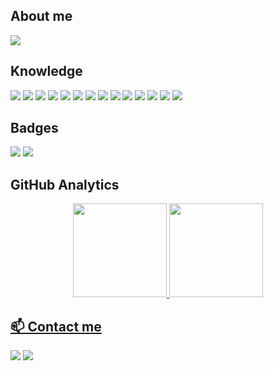## About me

<img align="center" src="https://i.ibb.co/r21szvW/Header-02.png"/>

## Knowledge

<div>
  <img src="https://img.shields.io/badge/Windows-0078D6?style=for-the-badge&logo=windows&logoColor=white"\>
  <img src="https://img.shields.io/badge/Microsoft_Azure-0089D6?style=for-the-badge&logo=microsoft-azure&logoColor=white"\>
  <img src="https://img.shields.io/badge/Linux-FCC624?style=for-the-badge&logo=linux&logoColor=black"\>
  <img src="https://img.shields.io/badge/Ubuntu-E95420?style=for-the-badge&logo=ubuntu&logoColor=white"\>
  <img src="https://img.shields.io/badge/tmux-1BB91F?style=for-the-badge&logo=tmux&logoColor=white"\>
  <img src="https://img.shields.io/badge/NeoVim-%2357A143.svg?&style=for-the-badge&logo=neovim&logoColor=white"\>
  <img src="https://img.shields.io/badge/Visual_Studio_Code-0078D4?style=for-the-badge&logo=visual%20studio%20code&logoColor=white"\>
  <img src="https://img.shields.io/badge/Python-3776AB?style=for-the-badge&logo=python&logoColor=white"\>
  <!--<img src="https://img.shields.io/badge/Shell_Script-121011?style=for-the-badge&logo=gnu-bash&logoColor=white"\>-->
  <img src="https://img.shields.io/badge/Databricks-FF3621?style=for-the-badge&logo=Databricks&logoColor=white"\>
  <img src="https://img.shields.io/badge/Docker-2CA5E0?style=for-the-badge&logo=docker&logoColor=white"/>
  <img src="https://img.shields.io/badge/MySQL-005C84?style=for-the-badge&logo=mysql&logoColor=white"\>
  <!--<img src="https://img.shields.io/badge/PostgreSQL-316192?style=for-the-badge&logo=postgresql&logoColor=white"\>-->
  <img src="https://img.shields.io/badge/Microsoft_SQL_Server-CC2927?style=for-the-badge&logo=microsoft-sql-server&logoColor=white"\>
  <img src="https://img.shields.io/badge/GIT-E44C30?style=for-the-badge&logo=git&logoColor=white"\>
  <img src="https://img.shields.io/badge/GitHub-100000?style=for-the-badge&logo=github&logoColor=white"\>
</div>

## Badges

<div>
  <a href="https://www.hackerrank.com/elcomj31?hr_r=1" target="_blank"><img src="https://img.shields.io/badge/-Hackerrank-2EC866?style=for-the-badge&logo=HackerRank&logoColor=white" /></a>
  <a href="https://www.codewars.com/users/ElcomJ" target="_blank"><img src="https://img.shields.io/badge/Codewars-B1361E?style=for-the-badge&logo=Codewars&logoColor=white" /></a>
</div>

## GitHub Analytics

<div align="center">
  <a href="https://github.com/ElcomJ">
  <img height="150em" src="https://github-readme-stats.vercel.app/api/top-langs/?username=ElcomJ&layout=compact&langs_count=7&theme=github_dark"/>
  <img height="150em" src="https://github-readme-stats.vercel.app/api?username=ElcomJ&show_icons=true&theme=github_dark&include_all_commits=true&count_private=true"/>
</div>

## 📫 Contact me

<div>
  <a href="https://www.linkedin.com/in/elcomjunior/" target="_blank"><img src="https://img.shields.io/badge/-LinkedIn-%230077B5?style=for-the-badge&logo=linkedin&logoColor=white" target="_blank"></a>
  <a href="mailto:elcomj31@gmail.com"><img src="https://img.shields.io/badge/Gmail-D14836?style=for-the-badge&logo=gmail&logoColor=white" target="_blank"></a>
</div>

